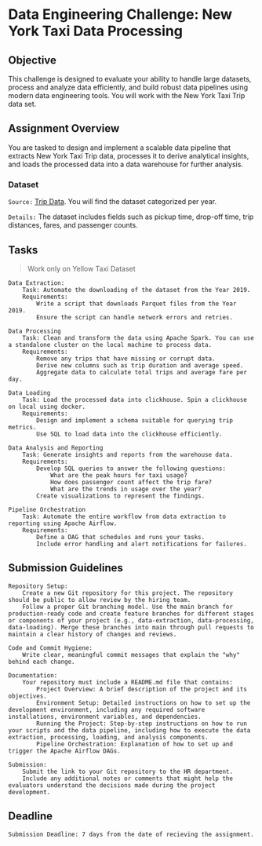 # Data Engineering Challenge: New York Taxi Data Processing

## Objective

This challenge is designed to evaluate your ability to handle large datasets, process and analyze data efficiently, and build robust data pipelines using modern data engineering tools. You will work with the New York Taxi Trip data set.

## Assignment Overview

You are tasked to design and implement a scalable data pipeline that extracts New York Taxi Trip data, processes it to derive analytical insights, and loads the processed data into a data warehouse for further analysis.

### Dataset
`Source:` [Trip Data](https://www.nyc.gov/site/tlc/about/tlc-trip-record-data.page). You will find the dataset categorized per year.

`Details:` The dataset includes fields such as pickup time, drop-off time, trip distances, fares, and passenger counts.

## Tasks
> Work only on Yellow Taxi Dataset

    Data Extraction:
        Task: Automate the downloading of the dataset from the Year 2019.
        Requirements:
            Write a script that downloads Parquet files from the Year 2019.
            Ensure the script can handle network errors and retries.

    Data Processing
        Task: Clean and transform the data using Apache Spark. You can use a standalone cluster on the local machine to process data.
        Requirements:
            Remove any trips that have missing or corrupt data.
            Derive new columns such as trip duration and average speed.
            Aggregate data to calculate total trips and average fare per day.

    Data Loading
        Task: Load the processed data into clickhouse. Spin a clickhouse on local using docker.
        Requirements:
            Design and implement a schema suitable for querying trip metrics.
            Use SQL to load data into the clickhouse efficiently.

    Data Analysis and Reporting
        Task: Generate insights and reports from the warehouse data.
        Requirements:
            Develop SQL queries to answer the following questions:
                What are the peak hours for taxi usage?
                How does passenger count affect the trip fare?
                What are the trends in usage over the year?
            Create visualizations to represent the findings.

    Pipeline Orchestration
        Task: Automate the entire workflow from data extraction to reporting using Apache Airflow.
        Requirements:
            Define a DAG that schedules and runs your tasks.
            Include error handling and alert notifications for failures.


## Submission Guidelines

    Repository Setup:
        Create a new Git repository for this project. The repository should be public to allow review by the hiring team.
        Follow a proper Git branching model. Use the main branch for production-ready code and create feature branches for different stages or components of your project (e.g., data-extraction, data-processing, data-loading). Merge these branches into main through pull requests to maintain a clear history of changes and reviews.

    Code and Commit Hygiene:
        Write clear, meaningful commit messages that explain the "why" behind each change.

    Documentation:
        Your repository must include a README.md file that contains:
            Project Overview: A brief description of the project and its objectives.
            Environment Setup: Detailed instructions on how to set up the development environment, including any required software installations, environment variables, and dependencies.
            Running the Project: Step-by-step instructions on how to run your scripts and the data pipeline, including how to execute the data extraction, processing, loading, and analysis components.
            Pipeline Orchestration: Explanation of how to set up and trigger the Apache Airflow DAGs.

    Submission:
        Submit the link to your Git repository to the HR department.
        Include any additional notes or comments that might help the evaluators understand the decisions made during the project development.

## Deadline

    Submission Deadline: 7 days from the date of recieving the assignment.

